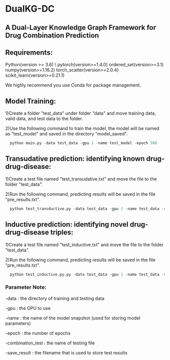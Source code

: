 # DualKG-DC
## A Dual-Layer Knowledge Graph Framework for Drug Combination Prediction


## Requirements:
Python(version >= 3.6) \\
pytorch(version>=1.4.0)
ordered_set(version>=3.1)
numpy(version>=1.16.2)
torch_scatter(version>=2.0.4)
scikit_learn(version>=0.21.1)

We highly recommend you use Conda for package management.


## Model Training:
1)Create a folder "test_data" under folder "data" and move training data, valid data, and test data to the folder. 

2)Use the following command to train the model, the model will be named as "test_model" and saved in the directory "model_saved".
```python
  python main.py -data test_data -gpu 1 -name test_model -epoch 500
```

## Transudative prediction: identifying known drug-drug-disease:
1)Create a test file named "test_transudative.txt" and move the file to the folder "test_data".

2)Run the following command, predicting results will be saved in the file "pre_results.txt".
```python
  python test_transductive.py -data test_data -gpu 1 -name test_data -save_result results_transudative.txt -combination_test test.txt
```

## Inductive prediction: identifying novel drug-drug-disease triples:
1)Create a test file named "test_inductive.txt" and move the file to the folder "test_data".

2)Run the following command, predicting results will be saved in the file "pre_results.txt".
```python
  python test_inductive.py.py -data test_data -gpu 1 -name test_data -save_result results_inductive.txt -combination_test test_inductive.txt
```

### Parameter Note:

-data : the directory of training and testing data

-gpu : the GPU to use

-name : the name of the model snapshot (used for storing model parameters)

-epoch : the number of epochs

-combination_test : the name of testing file

-save_result : the filename that is used to store test results


